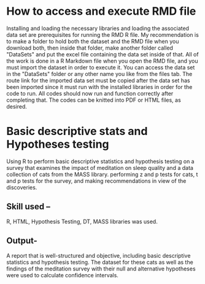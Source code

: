 # How to access and execute RMD file

Installing and loading the necessary libraries and loading the associated data set are prerequisites for running the RMD R file. My recommendation is to make a folder to hold both the dataset and the RMD file when you download both, then inside that folder, make another folder called "DataSets" and put the excel file containing the data set inside of that. All of the work is done in a R Markdown file when you open the RMD file, and you must import the dataset in order to execute it. You can access the data set in the "DataSets" folder or any other name you like from the files tab. The route link for the imported data set must be copied after the data set has been imported since it must run with the installed libraries in order for the code to run. All codes should now run and function correctly after completing that. The codes can be knitted into PDF or HTML files, as desired.

# Basic descriptive stats and Hypotheses testing 

Using R to perform basic descriptive statistics and hypothesis testing on a survey that examines the impact of meditation on sleep quality and a data collection of cats from the MASS library. performing z and p tests for cats, t and p tests for the survey, and making recommendations in view of the discoveries.

## Skill used – 

R, HTML, Hypothesis Testing, DT, MASS libraries was used.

## Output-

A report that is well-structured and objective, including basic descriptive statistics and hypothesis testing. The dataset for these cats as well as the findings of the meditation survey with their null and alternative hypotheses were used to calculate confidence intervals.
